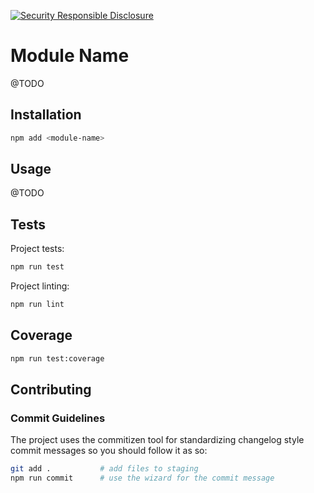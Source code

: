 [![Security Responsible Disclosure](https://img.shields.io/badge/Security-Responsible%20Disclosure-yellow.svg)](https://github.com/nodejs/security-wg/blob/master/processes/responsible_disclosure_template.md)

# Module Name

@TODO

## Installation

```bash
npm add <module-name>
```

## Usage

@TODO

## Tests

Project tests:

```bash
npm run test
```

Project linting:

```bash
npm run lint
```

## Coverage

```bash
npm run test:coverage
```

## Contributing

### Commit Guidelines

The project uses the commitizen tool for standardizing changelog style commit
messages so you should follow it as so:

```bash
git add .           # add files to staging
npm run commit      # use the wizard for the commit message
```
